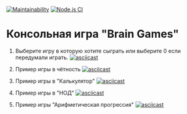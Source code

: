 [![Maintainability](https://api.codeclimate.com/v1/badges/72454cd1c558c26e16a9/maintainability)](https://codeclimate.com/github/nullorone/frontend-project-lvl1/maintainability)
[![Node.js CI](https://github.com/nullorone/frontend-project-lvl1/workflows/Node.js%20CI/badge.svg)](https://github.com/nullorone/frontend-project-lvl1/actions)

# Консольная игра "Brain Games"

1. Выберите игру в которую хотите сыграть или выберите 0 если передумали играть.
[![asciicast](https://asciinema.org/a/quSwtcfjGe4SfhnPvlcR6GDeO.svg)](https://asciinema.org/a/quSwtcfjGe4SfhnPvlcR6GDeO)

1. Пример игры в чётность
[![asciicast](https://asciinema.org/a/HuhSEiOhex8CY1Zdh2mToUGXP.svg)](https://asciinema.org/a/HuhSEiOhex8CY1Zdh2mToUGXP)

1. Пример игры в "Калькулятор"
[![asciicast](https://asciinema.org/a/pTjNR4sF5c8kUyxnCsH8Wr88h.svg)](https://asciinema.org/a/pTjNR4sF5c8kUyxnCsH8Wr88h)

1. Пример игры в "НОД"
[![asciicast](https://asciinema.org/a/0Rkwsna4d5KI72upPTfF5fN1f.svg)](https://asciinema.org/a/0Rkwsna4d5KI72upPTfF5fN1f)

1. Пример игры "Арифметическая прогрессия"
[![asciicast](https://asciinema.org/a/IzMytLtokb2k62b78wfgw1jxQ.svg)](https://asciinema.org/a/IzMytLtokb2k62b78wfgw1jxQ)    
